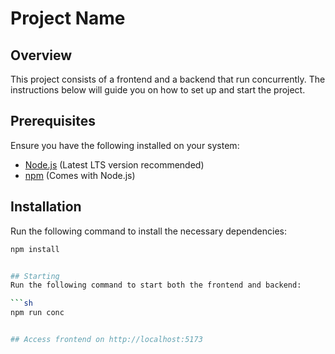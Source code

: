 
# Project Name

## Overview
This project consists of a frontend and a backend that run concurrently. The instructions below will guide you on how to set up and start the project.

## Prerequisites
Ensure you have the following installed on your system:
- [Node.js](https://nodejs.org/) (Latest LTS version recommended)
- [npm](https://www.npmjs.com/) (Comes with Node.js)

## Installation
Run the following command to install the necessary dependencies:
```sh
npm install


## Starting
Run the following command to start both the frontend and backend:

```sh
npm run conc


## Access frontend on http://localhost:5173
